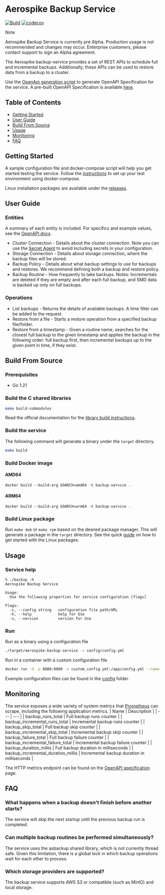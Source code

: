 # Aerospike Backup Service

[![Build](https://github.com/aerospike/aerospike-backup-service/actions/workflows/build.yml/badge.svg)](https://github.com/aerospike/aerospike-backup-service/actions/workflows/build.yml)
[![codecov](https://codecov.io/gh/aerospike/aerospike-backup-service/branch/main/graph/badge.svg)](https://codecov.io/gh/aerospike/aerospike-backup-service)

> [!NOTE]  
> Aerospike Backup Service is currently pre Alpha. Production usage is not recommended and changes may occur.
> Enterprise customers, please contact support to sign an Alpha agreement. 

The Aerospike backup-service provides a set of REST APIs to schedule full and incremental backups.
Additionally, these APIs can be used to restore data from a backup to a cluster.

Use the [OpenApi generation script](./scripts/generate_OpenApi.sh) to generate OpenAPI Specification for the service.
A pre-built OpenAPI Specification is available [here](https://aerospike.github.io/aerospike-backup-service/).

## Table of Contents

- [Getting Started](#getting-started)
- [User Guide](#user-guide)
- [Build From Source](#build-from-source)
- [Usage](#usage)
- [Monitoring](#monitoring)
- [FAQ](#faq)

## Getting Started

A sample configuration file and docker-compose script will help you get started testing the service.
Follow the [instructions](./docker-compose) to set up your test environment using docker-compose.

Linux installation packages are available under the [releases](https://github.com/aerospike/aerospike-backup-service/releases).

## User Guide

### Entities

A summary of each entity is included. For specifics and example values, see the [OpenAPI docs](https://aerospike.github.io/aerospike-backup-service/).

- Cluster Connection - Details about the cluster connection. Note you can use the [Secret Agent](https://aerospike.com/docs/tools/backup#secret-agent-options) to avoid including secrets in your configuration.
- Storage Connection - Details about storage connection, where the backup files will be stored.
- Backup Policy - Details about what backup settings to use for backups and restores. We recommend defining both a backup and restore policy.
- Backup Routine - How frequently to take backups. Notes: Incrementals are deleted if they are empty and after each full backup, and SMD data is backed up only on full backups.

### Operations

- List backups - Returns the details of available backups. A time filter can be added to the request.
- Restore from a file - Starts a restore operation from a specified backup file/folder.
- Restore from a timestamp - Given a routine name, searches for the closest full backup to the given timestamp and applies the backup in the following order: full backup first, then incremental backups up to the given point in time, if they exist.

## Build From Source

### Prerequisites

- Go 1.21

### Build the C shared libraries

```bash
make build-submodules
```

Read the official documentation for the [library build instructions](https://github.com/aerospike/aerospike-tools-backup#build-examples).

### Build the service

The following command will generate a binary under the `target` directory.

```bash
make build
```

### Build Docker image

#### AMD64

```
docker build --build-arg GOARCH=amd64 -t backup-service .
```

#### ARM64

```
docker build --build-arg GOARCH=arm64 -t backup-service .
```

### Build Linux package

Run `make deb` or `make rpm` based on the desired package manager.
This will generate a package in the `target` directory.
See the quick [guide](./packages/) on how to get started with the Linux packages.

## Usage

### Service help

```
% ./backup -h
Aerospike Backup Service

Usage:
  Use the following properties for service configuration [flags]

Flags:
  -c, --config string   configuration file path/URL
  -h, --help            help for Use
  -v, --version         version for Use
```

### Run

Run as a binary using a configuration file

```bash
./target/aerospike-backup-service -c config/config.yml
```

Run in a container with a custom configuration file

```bash
docker run -d -p 8080:8080 -v custom_config.yml:/app/config.yml --name backup-service backup-service
```

Example configuration files can be found in the [config](./config/) folder.

## Monitoring

The service exposes a wide variety of system metrics that [Prometheus](https://prometheus.io/) can scrape, including the following application metrics.
| Name | Description |
| --- | --- |
| backup_runs_total | Full backup runs counter |
| backup_incremental_runs_total | Incremental backup runs counter |
| backup_skip_total | Full backup skip counter |
| backup_incremental_skip_total | Incremental backup skip counter |
| backup_failure_total | Full backup failure counter |
| backup_incremental_failure_total | Incremental backup failure counter |
| backup_duration_millis | Full backup duration in milliseconds |
| backup_incremental_duration_millis | Incremental backup duration in milliseconds |

The HTTP metrics endpoint can be found on the [OpenAPI specification](https://aerospike.github.io/aerospike-backup-service/) page.

## FAQ

### What happens when a backup doesn’t finish before another starts?

The service will skip the next startup until the previous backup run is completed.

### Can multiple backup routines be performed simultaneously?

The service uses the asbackup shared library, which is not currently thread safe. Given this limitation, there is a global lock in which backup operations wait for each other to process.

### Which storage providers are supported?

The backup service supports AWS S3 or compatible (such as MinIO) and local storage.
